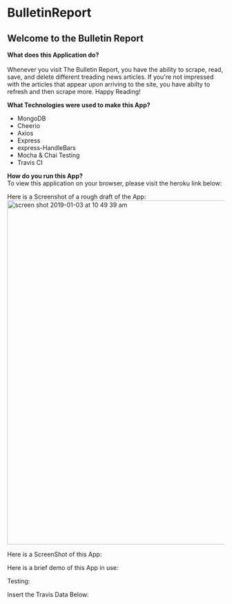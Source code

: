 # BulletinReport

<h2>Welcome to the Bulletin Report</h2>

<b>What does this Application do?</b>
<br> 
<br>
Whenever you visit The Bulletin Report, you have the ability to scrape, read, save, and delete different treading news articles. If you're not impressed with the articles that appear upon arriving to the site, you have abilty to refresh and then scrape more. Happy Reading! 

<b>What Technologies were used to make this App?</b> 
<br>
<ul>
<li>MongoDB</li>
<li>Cheerio</li>
<li>Axios</li> 
<li>Express</li>
<li>express-HandleBars</li>
<li>Mocha & Chai Testing</li>
<li>Travis CI</li> 
</ul>

<b>How do you run this App?</b>
<br>
To view this application on your browser, please visit the heroku link below: 

Here is a Screenshot of a rough draft of the App: 
<img width="796" alt="screen shot 2019-01-03 at 10 49 39 am" src="https://user-images.githubusercontent.com/37412308/50647068-ab250180-0f45-11e9-9170-65be7799576b.png">

Here is a ScreenShot of this App: 


Here is a brief demo of this App in use: 


Testing: 


Insert the Travis Data Below: 



